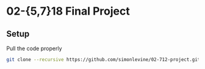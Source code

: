 # 02-{5,7}18 Final Project

## Setup

Pull the code properly

```bash
git clone --recursive https://github.com/simonlevine/02-712-project.git
```
